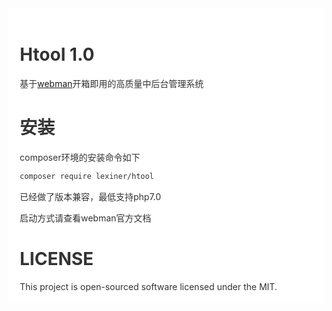 <div style="padding:18px;max-width: 1024px;margin:0 auto;background-color:#fff;color:#333">
<h1>Htool 1.0</h1>

基于<a href="https://www.workerman.net/doc/webman/" target="_blank">webman</a>开箱即用的高质量中后台管理系统

<h1>安装</h1>

composer环境的安装命令如下

``` bash
composer require lexiner/htool
```

已经做了版本兼容，最低支持php7.0

启动方式请查看webman官方文档

<div style="clear: both">
<h1>LICENSE</h1>
This project is open-sourced software licensed under the MIT.
</div>

</div>